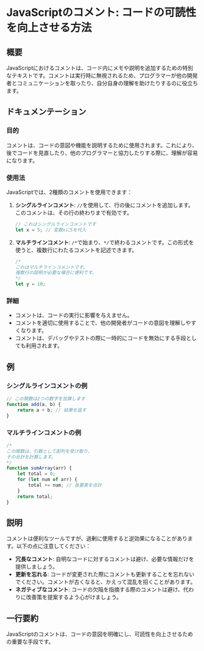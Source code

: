<!--
Meta Description: # JavaScriptのコメント: コードの可読性を向上させる方法 ## 概要 JavaScriptにおけるコメントは、コード内にメモや説明を追加するための特別なテキストです。コメントは実行時に無視されるため、プログラマーが他の開発者とコミュニケーションを取ったり、自分自身の理解を助けたりするのに...
Meta Keywords: javascript, let, コメントは, total, function
-->

# JavaScriptのコメント: コードの可読性を向上させる方法

## 概要
JavaScriptにおけるコメントは、コード内にメモや説明を追加するための特別なテキストです。コメントは実行時に無視されるため、プログラマーが他の開発者とコミュニケーションを取ったり、自分自身の理解を助けたりするのに役立ちます。

## ドキュメンテーション
### 目的
コメントは、コードの意図や機能を説明するために使用されます。これにより、後でコードを見直したり、他のプログラマーと協力したりする際に、理解が容易になります。

### 使用法
JavaScriptでは、2種類のコメントを使用できます：

1. **シングルラインコメント**: `//`を使用して、行の後にコメントを追加します。このコメントは、その行の終わりまで有効です。
   ```javascript
   // これはシングルラインコメントです
   let x = 5; // 変数xに5を代入
   ```

2. **マルチラインコメント**: `/*`で始まり、`*/`で終わるコメントです。この形式を使うと、複数行にわたるコメントを記述できます。
   ```javascript
   /*
   これはマルチラインコメントです。
   複数行の説明が必要な場合に便利です。
   */
   let y = 10;
   ```

### 詳細
- コメントは、コードの実行に影響を与えません。
- コメントを適切に使用することで、他の開発者がコードの意図を理解しやすくなります。
- コメントは、デバッグやテストの際に一時的にコードを無効にする手段としても利用されます。

## 例
### シングルラインコメントの例
```javascript
// この関数は2つの数字を加算します
function add(a, b) {
    return a + b; // 結果を返す
}
```

### マルチラインコメントの例
```javascript
/*
この関数は、引数として配列を受け取り、
その合計を計算します。
*/
function sumArray(arr) {
    let total = 0;
    for (let num of arr) {
        total += num; // 各要素を合計
    }
    return total;
}
```

## 説明
コメントは便利なツールですが、過剰に使用すると逆効果になることがあります。以下の点に注意してください：

- **冗長なコメント**: 自明なコードに対するコメントは避け、必要な情報だけを提供しましょう。
- **更新を忘れる**: コードが変更された際にコメントも更新することを忘れないでください。コメントが古くなると、かえって混乱を招くことがあります。
- **ネガティブなコメント**: コードの欠陥を指摘する際のコメントは避け、代わりに改善策を提案するよう心がけましょう。

## 一行要約
JavaScriptのコメントは、コードの意図を明確にし、可読性を向上させるための重要な手段です。